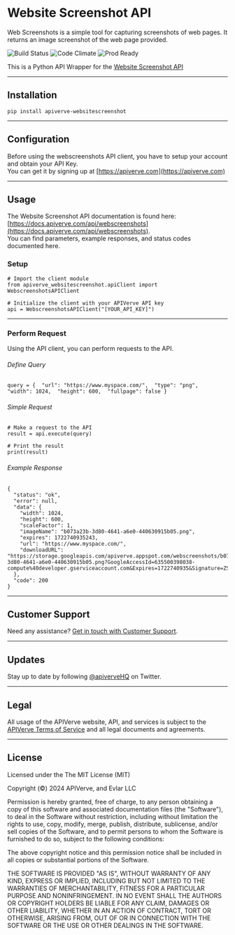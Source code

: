 Website Screenshot API
============

Web Screenshots is a simple tool for capturing screenshots of web pages. It returns an image screenshot of the web page provided.

![Build Status](https://img.shields.io/badge/build-passing-green)
![Code Climate](https://img.shields.io/badge/maintainability-B-purple)
![Prod Ready](https://img.shields.io/badge/production-ready-blue)

This is a Python API Wrapper for the [Website Screenshot API](https://apiverve.com/marketplace/api/webscreenshots)

---

## Installation
	pip install apiverve-websitescreenshot

---

## Configuration

Before using the webscreenshots API client, you have to setup your account and obtain your API Key.  
You can get it by signing up at [https://apiverve.com](https://apiverve.com)

---

## Usage

The Website Screenshot API documentation is found here: [https://docs.apiverve.com/api/webscreenshots](https://docs.apiverve.com/api/webscreenshots).  
You can find parameters, example responses, and status codes documented here.

### Setup

```
# Import the client module
from apiverve_websitescreenshot.apiClient import WebscreenshotsAPIClient

# Initialize the client with your APIVerve API key
api = WebscreenshotsAPIClient("[YOUR_API_KEY]")
```

---


### Perform Request
Using the API client, you can perform requests to the API.

###### Define Query

```
query = {  "url": "https://www.myspace.com/",  "type": "png",  "width": 1024,  "height": 600,  "fullpage": false }
```

###### Simple Request

```
# Make a request to the API
result = api.execute(query)

# Print the result
print(result)
```

###### Example Response

```
{
  "status": "ok",
  "error": null,
  "data": {
    "width": 1024,
    "height": 600,
    "scaleFactor": 1,
    "imageName": "b073a23b-3d80-4641-a6e0-440630915b05.png",
    "expires": 1722740935243,
    "url": "https://www.myspace.com/",
    "downloadURL": "https://storage.googleapis.com/apiverve.appspot.com/webscreenshots/b073a23b-3d80-4641-a6e0-440630915b05.png?GoogleAccessId=635500398038-compute%40developer.gserviceaccount.com&Expires=1722740935&Signature=ZSlwXOdQyER71uVEKATC0jw8aMdKqgdYa0qTQvKyjdhjHM5CyiNLzqzsq1aDp8y%2F9u9tOl%2Btuzgxm%2F7ho8YXMKRBvL0oMQjRhK%2FpwmBVI98ecMu2Z50hgtbEfLpUMAHN0Ld6D%2FKGSl7gPHS0lMSKhGHVJ1ory6HJ%2BKgpN2NcbfTuwNtLh1rbrLzrGW6WuRgqjrgrt2DCzuU5KPQPJmC4VvbZX98llTmjECdJmHZ2moh26AmzUJN3s4Z4eizm8zWpb%2BTTPHVPivPEmBfTQYb0N9kpVCDFAzTAKdI53weUkH4NGoe86Tdr7%2Bm1XqKw3t9Pi2IDhtU7iMFQ42cKmlEfBA%3D%3D"
  },
  "code": 200
}
```

---

## Customer Support

Need any assistance? [Get in touch with Customer Support](https://apiverve.com/contact).

---

## Updates
Stay up to date by following [@apiverveHQ](https://twitter.com/apiverveHQ) on Twitter.

---

## Legal

All usage of the APIVerve website, API, and services is subject to the [APIVerve Terms of Service](https://apiverve.com/terms) and all legal documents and agreements.

---

## License
Licensed under the The MIT License (MIT)

Copyright (&copy;) 2024 APIVerve, and Evlar LLC

Permission is hereby granted, free of charge, to any person obtaining a copy of this software and associated documentation files (the "Software"), to deal in the Software without restriction, including without limitation the rights to use, copy, modify, merge, publish, distribute, sublicense, and/or sell copies of the Software, and to permit persons to whom the Software is furnished to do so, subject to the following conditions:

The above copyright notice and this permission notice shall be included in all copies or substantial portions of the Software.

THE SOFTWARE IS PROVIDED "AS IS", WITHOUT WARRANTY OF ANY KIND, EXPRESS OR IMPLIED, INCLUDING BUT NOT LIMITED TO THE WARRANTIES OF MERCHANTABILITY, FITNESS FOR A PARTICULAR PURPOSE AND NONINFRINGEMENT. IN NO EVENT SHALL THE AUTHORS OR COPYRIGHT HOLDERS BE LIABLE FOR ANY CLAIM, DAMAGES OR OTHER LIABILITY, WHETHER IN AN ACTION OF CONTRACT, TORT OR OTHERWISE, ARISING FROM, OUT OF OR IN CONNECTION WITH THE SOFTWARE OR THE USE OR OTHER DEALINGS IN THE SOFTWARE.